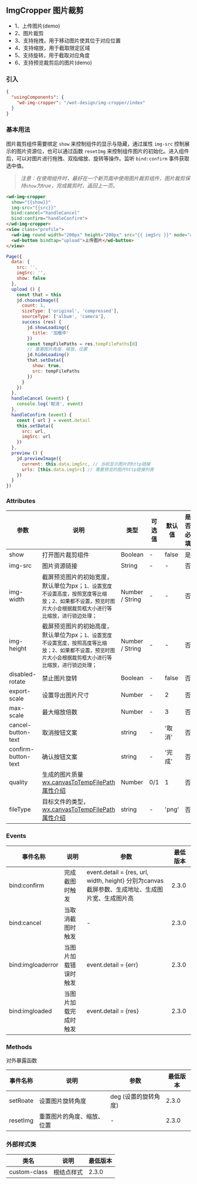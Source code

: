 ## ImgCropper 图片裁剪

- 1、上传图片(demo)
- 2、图片裁剪
- 3、支持拖拽，用于移动图片使其位于对应位置
- 4、支持缩放，用于截取限定区域
- 5、支持旋转，用于截取对应角度
- 6、支持预览裁剪后的图片(demo)

### 引入

```json
{
  "usingComponents": {
    "wd-img-cropper": "/wot-design/img-cropper/index"
  }
}
```

### 基本用法

图片裁剪组件需要绑定 `show` 来控制组件的显示与隐藏，通过属性 `img-src` 控制展示的图片资源位，也可以通过函数 `resetImg` 来控制组件图片的初始化。进入组件后，可以对图片进行拖拽、双指缩放、旋转等操作。监听 `bind:confirm` 事件获取选中值。

> *注意：在使用组件时，最好在一个新页面中使用图片裁剪组件，图片裁剪保持`show`为true，完成裁剪时，返回上一页。*

```html
<wd-img-cropper
  show="{{show}}"
  img-src="{{src}}"
  bind:cancel="handleCancel"
  bind:confirm="handleConfirm">
</wd-img-cropper>
<view class="profile">
  <wd-img round width="200px" height="200px" src="{{ imgSrc }}" mode="aspectFit" custom-class="profile-img" bindtap="preview" />
  <wd-button bindtap="upload">上传图片</wd-button>
</view>
```

```JavaScript
Page({
  data: {
    src: '',
    imgSrc: '',
    show: false
  },
  upload () {
    const that = this
    jd.chooseImage({
      count: 1,
      sizeType: ['original', 'compressed'],
      sourceType: ['album', 'camera'],
      success (res) {
        jd.showLoading({
          title: '加载中'
        })
        const tempFilePaths = res.tempFilePaths[0]
        // 重置图片角度、缩放、位置
        jd.hideLoading()
        that.setData({
          show: true,
          src: tempFilePaths
        })
      }
    })
  },
  handleCancel (event) {
    console.log('取消', event)
  },
  handleConfirm (event) {
    const { url } = event.detail
    this.setData({
      src: url,
      imgSrc: url
    })
  },
  preview () {
    jd.previewImage({
      current: this.data.imgSrc, // 当前显示图片的http链接
      urls: [this.data.imgSrc] // 需要预览的图片http链接列表
    })
  }
})
```

### Attributes

| 参数      | 说明                                 | 类型      | 可选值       | 默认值   |  是否必填 | 最低版本 |
|---------- |------------------------------------ |---------- |------------- |-------- |-------- |-------- |
| show | 打开图片裁剪组件 | Boolean | - | false | 是 |2.3.0|
| img-src | 图片资源链接 | String | - | - | 否 |2.3.0|
| img-width | 截屏预览图片的初始宽度，默认单位为px；`1、设置宽度不设置高度，按照宽度等比缩放；2、如果都不设置，预览时图片大小会根据裁剪框大小进行等比缩放，进行锁边处理；` | Number / String | - | - | 否 |2.3.0|
| img-height | 截屏预览图片的初始高度，默认单位为px；`1、设置宽度不设置宽度，按照高度等比缩放；2、如果都不设置，预览时图片大小会根据裁剪框大小进行等比缩放，进行锁边处理；` | Number / String | - | - | 否 |2.3.0|
| disabled-rotate | 禁止图片旋转 | Boolean | - | false | 否 |2.3.0|
| export-scale | 设置导出图片尺寸 | Number | - | 2 | 否 |2.3.0|
| max-scale | 最大缩放倍数 | Number | - | 3 | 否 |2.3.0|
| cancel-button-text | 取消按钮文案 | string | - | '取消' | 否 |2.3.0|
| confirm-button-text | 确认按钮文案 | string | - | '完成' | 否 |2.3.0|
| quality | 生成的图片质量 [wx.canvasToTempFilePath属性介绍](https://developers.weixin.qq.com/miniprogram/dev/api/canvas/wx.canvasToTempFilePath.html#%E5%8F%82%E6%95%B0) | Number | 0/1 | 1 | 否 |2.3.0|
| fileType | 目标文件的类型，[wx.canvasToTempFilePath属性介绍](https://developers.weixin.qq.com/miniprogram/dev/api/canvas/wx.canvasToTempFilePath.html#%E5%8F%82%E6%95%B0) | string | - | 'png'| 否  |2.3.0|

### Events

| 事件名称      | 说明                                 | 参数     | 最低版本 |
|------------- |------------------------------------ |--------- |-------- |
| bind:confirm | 完成截图时触发 | event.detail = {res, url, width, height} 分别为canvas截屏参数、生成地址、生成图片宽、生成图片高|2.3.0|
| bind:cancel | 当取消截图时触发 | - |2.3.0|
| bind:imgloaderror | 当图片加载错误时触发 | event.detail = {err} |2.3.0|
| bind:imgloaded | 当图片加载完成时触发 | event.detail = {res} |2.3.0|

### Methods

对外暴露函数

| 事件名称      | 说明                                 | 参数     | 最低版本 |
|------------- |------------------------------------ |--------- |-------- |
| setRoate | 设置图片旋转角度 | deg (设置的旋转角度)|2.3.0|
| resetImg | 重置图片的角度、缩放、位置 | - |2.3.0|

### 外部样式类

| 类名     | 说明                | 最低版本 |
|---------|---------------------|-------- |
| custom-class | 根结点样式 |2.3.0|
